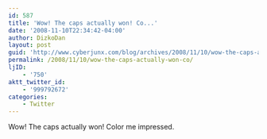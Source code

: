 ```yaml
---
id: 587
title: 'Wow! The caps actually won! Co...'
date: '2008-11-10T22:34:42-04:00'
author: DizkoDan
layout: post
guid: 'http://www.cyberjunx.com/blog/archives/2008/11/10/wow-the-caps-actually-won-co/'
permalink: /2008/11/10/wow-the-caps-actually-won-co/
ljID:
    - '750'
aktt_twitter_id:
    - '999792672'
categories:
    - Twitter
---
```


Wow! The caps actually won! Color me impressed.